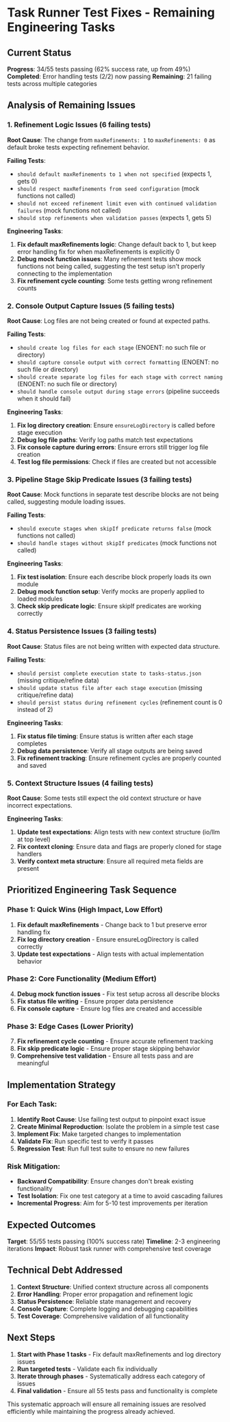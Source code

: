 # Task Runner Test Fixes - Remaining Engineering Tasks

## Current Status

**Progress**: 34/55 tests passing (62% success rate, up from 49%)
**Completed**: Error handling tests (2/2) now passing
**Remaining**: 21 failing tests across multiple categories

## Analysis of Remaining Issues

### 1. Refinement Logic Issues (6 failing tests)

**Root Cause**: The change from `maxRefinements: 1` to `maxRefinements: 0` as default broke tests expecting refinement behavior.

**Failing Tests**:

- `should default maxRefinements to 1 when not specified` (expects 1, gets 0)
- `should respect maxRefinements from seed configuration` (mock functions not called)
- `should not exceed refinement limit even with continued validation failures` (mock functions not called)
- `should stop refinements when validation passes` (expects 1, gets 5)

**Engineering Tasks**:

1. **Fix default maxRefinements logic**: Change default back to 1, but keep error handling fix for when maxRefinements is explicitly 0
2. **Debug mock function issues**: Many refinement tests show mock functions not being called, suggesting the test setup isn't properly connecting to the implementation
3. **Fix refinement cycle counting**: Some tests getting wrong refinement counts

### 2. Console Output Capture Issues (5 failing tests)

**Root Cause**: Log files are not being created or found at expected paths.

**Failing Tests**:

- `should create log files for each stage` (ENOENT: no such file or directory)
- `should capture console output with correct formatting` (ENOENT: no such file or directory)
- `should create separate log files for each stage with correct naming` (ENOENT: no such file or directory)
- `should handle console output during stage errors` (pipeline succeeds when it should fail)

**Engineering Tasks**:

1. **Fix log directory creation**: Ensure `ensureLogDirectory` is called before stage execution
2. **Debug log file paths**: Verify log paths match test expectations
3. **Fix console capture during errors**: Ensure errors still trigger log file creation
4. **Test log file permissions**: Check if files are created but not accessible

### 3. Pipeline Stage Skip Predicate Issues (3 failing tests)

**Root Cause**: Mock functions in separate test describe blocks are not being called, suggesting module loading issues.

**Failing Tests**:

- `should execute stages when skipIf predicate returns false` (mock functions not called)
- `should handle stages without skipIf predicates` (mock functions not called)

**Engineering Tasks**:

1. **Fix test isolation**: Ensure each describe block properly loads its own module
2. **Debug mock function setup**: Verify mocks are properly applied to loaded modules
3. **Check skip predicate logic**: Ensure skipIf predicates are working correctly

### 4. Status Persistence Issues (3 failing tests)

**Root Cause**: Status files are not being written with expected data structure.

**Failing Tests**:

- `should persist complete execution state to tasks-status.json` (missing critique/refine data)
- `should update status file after each stage execution` (missing critique/refine data)
- `should persist status during refinement cycles` (refinement count is 0 instead of 2)

**Engineering Tasks**:

1. **Fix status file timing**: Ensure status is written after each stage completes
2. **Debug data persistence**: Verify all stage outputs are being saved
3. **Fix refinement tracking**: Ensure refinement cycles are properly counted and saved

### 5. Context Structure Issues (4 failing tests)

**Root Cause**: Some tests still expect the old context structure or have incorrect expectations.

**Engineering Tasks**:

1. **Update test expectations**: Align tests with new context structure (io/llm at top level)
2. **Fix context cloning**: Ensure data and flags are properly cloned for stage handlers
3. **Verify context meta structure**: Ensure all required meta fields are present

## Prioritized Engineering Task Sequence

### Phase 1: Quick Wins (High Impact, Low Effort)

1. **Fix default maxRefinements** - Change back to 1 but preserve error handling fix
2. **Fix log directory creation** - Ensure ensureLogDirectory is called correctly
3. **Update test expectations** - Align tests with actual implementation behavior

### Phase 2: Core Functionality (Medium Effort)

4. **Debug mock function issues** - Fix test setup across all describe blocks
5. **Fix status file writing** - Ensure proper data persistence
6. **Fix console capture** - Ensure log files are created and accessible

### Phase 3: Edge Cases (Lower Priority)

7. **Fix refinement cycle counting** - Ensure accurate refinement tracking
8. **Fix skip predicate logic** - Ensure proper stage skipping behavior
9. **Comprehensive test validation** - Ensure all tests pass and are meaningful

## Implementation Strategy

### For Each Task:

1. **Identify Root Cause**: Use failing test output to pinpoint exact issue
2. **Create Minimal Reproduction**: Isolate the problem in a simple test case
3. **Implement Fix**: Make targeted changes to implementation
4. **Validate Fix**: Run specific test to verify it passes
5. **Regression Test**: Run full test suite to ensure no new failures

### Risk Mitigation:

- **Backward Compatibility**: Ensure changes don't break existing functionality
- **Test Isolation**: Fix one test category at a time to avoid cascading failures
- **Incremental Progress**: Aim for 5-10 test improvements per iteration

## Expected Outcomes

**Target**: 55/55 tests passing (100% success rate)
**Timeline**: 2-3 engineering iterations
**Impact**: Robust task runner with comprehensive test coverage

## Technical Debt Addressed

1. **Context Structure**: Unified context structure across all components
2. **Error Handling**: Proper error propagation and refinement logic
3. **Status Persistence**: Reliable state management and recovery
4. **Console Capture**: Complete logging and debugging capabilities
5. **Test Coverage**: Comprehensive validation of all functionality

## Next Steps

1. **Start with Phase 1 tasks** - Fix default maxRefinements and log directory issues
2. **Run targeted tests** - Validate each fix individually
3. **Iterate through phases** - Systematically address each category of issues
4. **Final validation** - Ensure all 55 tests pass and functionality is complete

This systematic approach will ensure all remaining issues are resolved efficiently while maintaining the progress already achieved.
